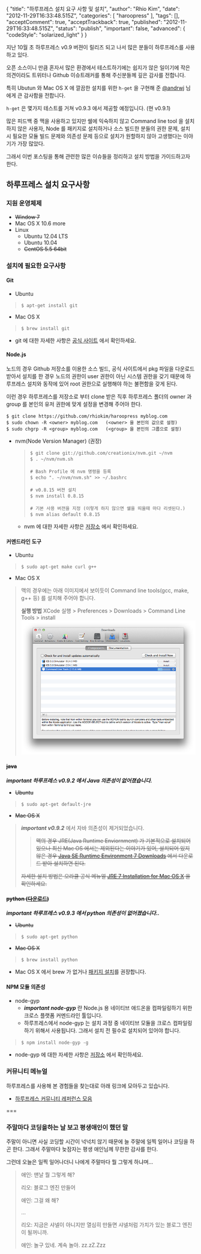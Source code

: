 {
    "title": "하루프레스 설치 요구 사항 및 설치",
    "author": "Rhio Kim",
    "date": "2012-11-29T16:33:48.515Z",
    "categories": [
        "haroopress"
    ],
    "tags": [],
    "acceptComment": true,
    "acceptTrackback": true,
    "published": "2012-11-29T16:33:48.515Z",
    "status": "publish",
    "important": false,
    "advanced": {
        "codeStyle": "solarized_light"
    }
}

지난 10월 초 하루프레스 v0.9 버젼이 릴리즈 되고 나서 많은 분들이 하루프레스를 사용하고 있다. 

오픈 소스이니 만큼 혼자서 많은 환경에서 테스트하기에는 쉽지가 않은 일이기에 작은 의견이라도 트위터나 Github 이슈트래커를 통해 주신분들께 깊은 감사를 전합니다.

특히 Ubutun 와 Mac OS X 에 깔끔한 설치를 위한 `h-get` 을 구현해 준 [@andrwj](http://twitter.com/andrwj) 님에게 큰 감사함을 전합니다.

`h-get` 은 몇가지 테스트를 거쳐 v0.9.3 에서 제공할 예정입니다. (현 v0.9.1)

많은 피드백 중 맥을 사용하고 있지만 쉘에 익숙하지 않고 Command line tool 을 설치하지 않은 사용자, Node 를 패키지로 설치하거나 소스 빌드한 분들의 권한 문제, 설치 시 필요한 모듈 빌드 문제와 의존성 문제 등으로 설치가 원할하지 않아 고생했다는 이야기가 가장 많았다.

그래서 이번 포스팅을 통해 관련한 많은 이슈들을 정리하고 설치 방법을 가이드하고자 한다.

## 하루프레스 설치 요구사항

### 지원 운영체제
* ~~Window 7~~
* Mac OS X 10.6 more
* Linux
    - Ubuntu 12.04 LTS
    - Ubuntu 10.04
    - ~~CentOS 5.5 64bit~~
    
### 설치에 필요한 요구사항

#### Git

* Ubuntu 
> ```
> $ apt-get install git
> ```
    
* Mac OS X
> ```
> $ brew install git
> ```

* git 에 대한 자세한 사항은 [공식 사이트](http://git-scm.com/downloads) 에서 확인하세요.


#### Node.js
노드의 경우 Github 저장소를 이용한 소스 빌드, 공식 사이트에서 pkg 파일을 다운로드 받아서 설치를 한 경우 노드의 권한이 user 권한이 아닌 시스템 권한을 갖기 때문에 하루프레스 설치와 동작에 있어 root 권한으로 실행해야 하는 불편함을 갖게 된다.

이런 경우 하루프레스를 저장소로 부터 clone 받은 직후 하루프레스 폴더의 owner 과 group 를 본인의 유저 권한에 맞게 설정을 변경해 주어야 한다.

```
$ git clone https://github.com/rhiokim/haroopress myblog.com
$ sudo chown -R <owner> myblog.com   (<owner> 을 본인의 값으로 설정)
$ sudo chgrp -R <group> myblog.com   (<group> 을 본인의 그룹으로 설정)
```

* nvm(Node Version Manager) (권장)
    > ```
    > $ git clone git://github.com/creationix/nvm.git ~/nvm
    > $ . ~/nvm/nvm.sh
    >
    > # Bash Profile 에 nvm 명령을 등록
    > $ echo ". ~/nvm/nvm.sh" >> ~/.bashrc
    >
    > # v0.8.15 버젼 설치
    > $ nvm install 0.8.15
    >
    > # 기본 사용 버젼을 지정 (이렇게 하지 않으면 쉘을 띄울때 마다 리셋된다.)
    > $ nvm alias default 0.8.15
    > ```
    
    - nvm 에 대한 자세한 사항은 [저장소](https://github.com/creationix/nvm) 에서 확인하세요.
    

#### 커멘드라인 도구
* Ubuntu

> ```
> $ sudo apt-get make curl g++
> ```
    
* Mac OS X
    
> 맥의 경우에는 아래 이미지에서 보이듯이 Command line tools(gcc, make, g++ 등) 를 설치해 주어야 합니다.
>
> **실행 방법**
> XCode 실행 > Preferences > Downloads > Command Line Tools > install
> ![image](./@img/cmd_tools.png)
    
#### ~~java~~
***important 하루프레스 v0.9.2 에서 Java 의존성이 없어졌습니다.***

* ~~Ubuntu~~
    
> ```
> $ sudo apt-get default-jre
> ```
    
* ~~Mac OS X~~

> ***important v0.9.2*** 에서 자바 의존성이 제거되었습니다.
>> ~~맥의 경우 JRE(Java Runtime Enviornment) 가 기본적으로 설치되어 있으나 최신 Mac OS 에서는 제외된다는 이야기가 있어, 설치되어 있지 않은 경우 [Java SE Runtime Environment 7 Downloads](http://www.oracle.com/technetwork/java/javase/downloads/jre7-downloads-1637588.html) 에서 다운로드 받아 설치하면 된다.~~
> 
> ~~자세한 설치 방법은 오라클 공식 메뉴얼 [JRE 7 Installation for Mac OS X](http://docs.oracle.com/javase/7/docs/webnotes/install/mac/mac-jre.html) 을 확인하세요.~~

#### ~~python ([다운로드](http://www.python.org/download/))~~
***important 하루프레스 v0.9.3 에서 python 의존성이 없어졌습니다..***

* ~~Ubuntu~~
    
> ```
> $ sudo apt-get python
> ```
    
* ~~Mac OS X~~
    
> ```
> $ brew install python
> ```

* Mac OS X 에서 brew 가 없거나 [패키지 설치](http://www.python.org/download/)를 권장합니다.
    
#### NPM 모듈 의존성
* node-gyp
    - ***important node-gyp*** 란 Node.js 용 네이티브 애드온을 컴파일링하기 위한 크로스 플랫폼 커멘드라인 툴입니다.
    - 하루프레스에서 node-gyp 는 설치 과정 중 네이티브 모듈을 크로스 컴파일링하기 위해서 사용됩니다.  그래서 설치 전 필수로 설치되어 있어야 합니다.
    
> ```
> $ npm install node-gyp -g
> ```

* node-gyp 에 대한 자세한 사항은 [저장소](https://github.com/TooTallNate/node-gyp) 에서 확인하세요.

### 커뮤니티 메뉴얼
하루프레스를 사용해 본 경험들을 찾는대로 아래 링크에 모아두고 있습니다.

* [하루프레스 커뮤니티 레퍼런스 모음](http://haroopress.com/tutorial/)

===

### 주말마다 코딩을하는 날 보고 평생애인이 했던 말
주말이 아니면 사실 코딩할 시간이 넉넉치 않기 때문에 늘 주말에 일찍 일어나 코딩을 하곤 한다. 그래서 주말마다 늦잠자는 평생 애인님께 무한한 감사를 한다.  

그런데 오늘은 일찍 일어나더니 나에게 주말마다 뭘 그렇게 하냐며...

> 애인: 맨날 뭘 그렇게 해?
> 
> 리오: 블로그 엔진 만들어
> 
> 애인: 그걸 왜 해?
> 
> …
> 
> 리오: 지금은 샤넬이 아니지만 열심히 만들면 샤넬처럼 가치가 있는 블로그 엔진이 될꺼니까.
> 
> 애인: 놀구 있네. 계속 놀아. zz.zZ.Zzz
